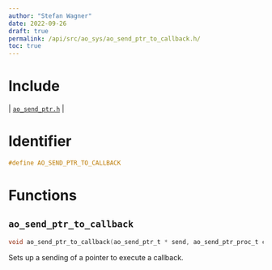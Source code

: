 ```yaml
---
author: "Stefan Wagner"
date: 2022-09-26
draft: true
permalink: /api/src/ao_sys/ao_send_ptr_to_callback.h/
toc: true
---
```


# Include

| [`ao_send_ptr.h`](ao_send_ptr.h.md) |

# Identifier

```c
#define AO_SEND_PTR_TO_CALLBACK
```

# Functions

## `ao_send_ptr_to_callback`

```c
void ao_send_ptr_to_callback(ao_send_ptr_t * send, ao_send_ptr_proc_t callback);
```

Sets up a sending of a pointer to execute a callback.
